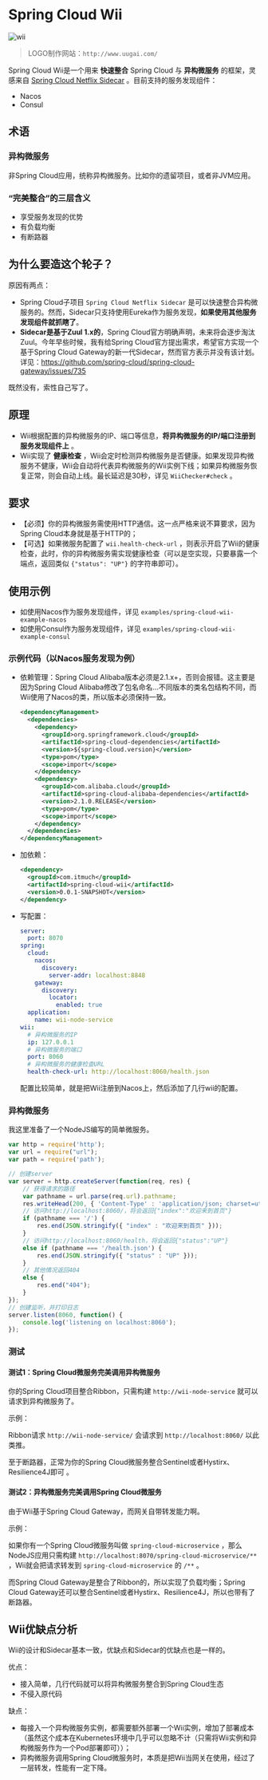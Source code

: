 # Spring Cloud Wii

![wii](wii.png)

> LOGO制作网站：`http://www.uugai.com/`

Spring Cloud Wii是一个用来 **快速整合** Spring Cloud 与 **异构微服务** 的框架，灵感来自 [Spring Cloud Netflix Sidecar](https://github.com/spring-cloud/spring-cloud-netflix/tree/master/spring-cloud-netflix-sidecar) 。目前支持的服务发现组件：

* Nacos
* Consul



## 术语

### 异构微服务

非Spring Cloud应用，统称异构微服务。比如你的遗留项目，或者非JVM应用。

### “完美整合”的三层含义

* 享受服务发现的优势
* 有负载均衡
* 有断路器



## 为什么要造这个轮子？

原因有两点：

* Spring Cloud子项目 `Spring Cloud Netflix Sidecar` 是可以快速整合异构微服务的。然而，Sidecar只支持使用Eureka作为服务发现，**如果使用其他服务发现组件就抓瞎了**。
* **Sidecar是基于Zuul 1.x的**，Spring Cloud官方明确声明，未来将会逐步淘汰Zuul。今年早些时候，我有给Spring Cloud官方提出需求，希望官方实现一个基于Spring Cloud Gateway的新一代Sidecar，然而官方表示并没有该计划。详见：<https://github.com/spring-cloud/spring-cloud-gateway/issues/735>

既然没有，索性自己写了。



## 原理

* Wii根据配置的异构微服务的IP、端口等信息，**将异构微服务的IP/端口注册到服务发现组件上** 。
* Wii实现了 **健康检查** ，Wii会定时检测异构微服务是否健康。如果发现异构微服务不健康，Wii会自动将代表异构微服务的Wii实例下线；如果异构微服务恢复正常，则会自动上线。最长延迟是30秒，详见 `WiiChecker#check` 。



## 要求

- 【必须】你的异构微服务需使用HTTP通信。这一点严格来说不算要求，因为Spring Cloud本身就是基于HTTP的；
- 【可选】如果微服务配置了 `wii.health-check-url` ，则表示开启了Wii的健康检查，此时，你的异构微服务需实现健康检查（可以是空实现，只要暴露一个端点，返回类似 `{"status": "UP"}` 的字符串即可）。



## 使用示例

* 如使用Nacos作为服务发现组件，详见 `examples/spring-cloud-wii-example-nacos` 
* 如使用Consul作为服务发现组件，详见 `examples/spring-cloud-wii-example-consul`



### 示例代码（以Nacos服务发现为例）

* 依赖管理：Spring Cloud Alibaba版本必须是2.1.x+，否则会报错。这主要是因为Spring Cloud Alibaba修改了包名命名…不同版本的类名包结构不同，而Wii使用了Nacos的类，所以版本必须保持一致。

  ```xml
  <dependencyManagement>
    <dependencies>
      <dependency>
        <groupId>org.springframework.cloud</groupId>
        <artifactId>spring-cloud-dependencies</artifactId>
        <version>${spring-cloud.version}</version>
        <type>pom</type>
        <scope>import</scope>
      </dependency>
      <dependency>
        <groupId>com.alibaba.cloud</groupId>
        <artifactId>spring-cloud-alibaba-dependencies</artifactId>
        <version>2.1.0.RELEASE</version>
        <type>pom</type>
        <scope>import</scope>
      </dependency>
    </dependencies>
  </dependencyManagement>
  ```

* 加依赖：

  ```xml
  <dependency>
    <groupId>com.itmuch</groupId>
    <artifactId>spring-cloud-wii</artifactId>
    <version>0.0.1-SNAPSHOT</version>
  </dependency>
  ```

* 写配置：

  ```yaml
  server:
    port: 8070
  spring:
    cloud:
      nacos:
        discovery:
          server-addr: localhost:8848
      gateway:
        discovery:
          locator:
            enabled: true
    application:
      name: wii-node-service
  wii:
    # 异构微服务的IP
    ip: 127.0.0.1
    # 异构微服务的端口
    port: 8060
    # 异构微服务的健康检查URL
    health-check-url: http://localhost:8060/health.json
  ```

  配置比较简单，就是把Wii注册到Nacos上，然后添加了几行wii的配置。



### 异构微服务

我这里准备了一个NodeJS编写的简单微服务。

```javascript
var http = require('http');
var url = require("url");
var path = require('path');

// 创建server
var server = http.createServer(function(req, res) {
    // 获得请求的路径
    var pathname = url.parse(req.url).pathname;
    res.writeHead(200, { 'Content-Type' : 'application/json; charset=utf-8' });
    // 访问http://localhost:8060/，将会返回{"index":"欢迎来到首页"}
    if (pathname === '/') {
        res.end(JSON.stringify({ "index" : "欢迎来到首页" }));
    }
    // 访问http://localhost:8060/health，将会返回{"status":"UP"}
    else if (pathname === '/health.json') {
        res.end(JSON.stringify({ "status" : "UP" }));
    }
    // 其他情况返回404
    else {
        res.end("404");
    }
});
// 创建监听，并打印日志
server.listen(8060, function() {
    console.log('listening on localhost:8060');
});
```





### 测试

#### 测试1：Spring Cloud微服务完美调用异构微服务

你的Spring Cloud项目整合Ribbon，只需构建 `http://wii-node-service` 就可以请求到异构微服务了。

示例：

Ribbon请求 `http://wii-node-service/` 会请求到 `http://localhost:8060/` 以此类推。

至于断路器，正常为你的Spring Cloud微服务整合Sentinel或者Hystirx、Resilience4J即可 。



#### 测试2：异构微服务完美调用Spring Cloud微服务

由于Wii基于Spring Cloud Gateway，而网关自带转发能力啊。

示例：

如果你有一个Spring Cloud微服务叫做 `spring-cloud-microservice` ，那么NodeJS应用只需构建 `http://localhost:8070/spring-cloud-microservice/**` ，Wii就会把请求转发到 `spring-cloud-microservice` 的 `/**` 。

而Spring Cloud Gateway是整合了Ribbon的，所以实现了负载均衡；Spring Cloud Gateway还可以整合Sentinel或者Hystirx、Resilience4J，所以也带有了断路器。



## Wii优缺点分析

Wii的设计和Sidecar基本一致，优缺点和Sidecar的优缺点也是一样的。

优点：

* 接入简单，几行代码就可以将异构微服务整合到Spring Cloud生态
* 不侵入原代码

缺点：

* 每接入一个异构微服务实例，都需要额外部署一个Wii实例，增加了部署成本（虽然这个成本在Kubernetes环境中几乎可以忽略不计（只需将Wii实例和异构微服务作为一个Pod部署即可））；
* 异构微服务调用Spring Cloud微服务时，本质是把Wii当网关在使用，经过了一层转发，性能有一定下降。


